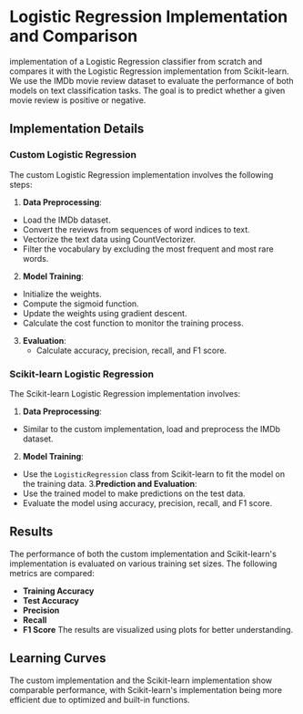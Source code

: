 # Logistic Regression Implementation and Comparison
implementation of a Logistic Regression classifier from scratch and compares it
with the Logistic Regression implementation from Scikit-learn. We use the IMDb movie
review dataset to evaluate the performance of both models on text classification tasks. The goal is to 
predict whether a given movie review is positive or negative.

## Implementation Details
### Custom Logistic Regression
The custom Logistic Regression implementation involves the following steps:
1. **Data Preprocessing**:
  * Load the IMDb dataset.
  * Convert the reviews from sequences of word indices to text.
  * Vectorize the text data using CountVectorizer.
  * Filter the vocabulary by excluding the most frequent and most rare words.
2. **Model Training**:
  * Initialize the weights.
  * Compute the sigmoid function.
  * Update the weights using gradient descent.
  * Calculate the cost function to monitor the training process.
3. **Evaluation**:
    * Calculate accuracy, precision, recall, and F1 score.
### Scikit-learn Logistic Regression
The Scikit-learn Logistic Regression implementation involves:
1. **Data Preprocessing**:
  * Similar to the custom implementation, load and preprocess the IMDb dataset.
2. **Model Training**:
  * Use the `LogisticRegression` class from Scikit-learn to fit the model on the training data.
3.**Prediction and Evaluation**:
  * Use the trained model to make predictions on the test data.
  * Evaluate the model using accuracy, precision, recall, and F1 score.
    
## Results
The performance of both the custom implementation and Scikit-learn's implementation is evaluated on various training set sizes.
The following metrics are compared:
* **Training Accuracy**
* **Test Accuracy**
* **Precision**
* **Recall**
* **F1 Score**
The results are visualized using plots for better understanding.
## Learning Curves
The custom implementation and the Scikit-learn implementation show comparable performance,
with Scikit-learn's implementation being more efficient due to optimized and built-in functions.
